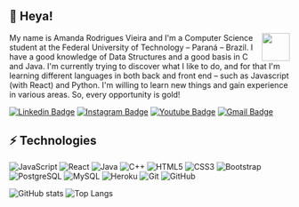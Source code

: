 ## 🌸 Heya!

<img src="https://uploaddeimagens.com.br/images/003/795/761/original/oie_rounded_corners(1).gif" width="50px" border-radius="100px" img align="right">

My name is Amanda Rodrigues Vieira and I'm a Computer Science student at the Federal University of Technology – Paraná – Brazil.
I have a good knowledge of Data Structures and a good basis in C and Java.
I'm currently trying to discover what I like to do, and for that I'm learning different languages in both back and front end – such as Javascript (with React) and Python.
I'm willing to learn new things and gain experience in various areas. So, every opportunity is gold!

[![Linkedin Badge](https://img.shields.io/badge/-Amanda%20Rodrigues-blue?style=flat-square&logo=Linkedin&logoColor=white&link=https://www.linkedin.com/in/amanda-vieira-483a7820b/)](https://www.linkedin.com/in/amanda-vieira-483a7820b/)
[![Instagram Badge](https://img.shields.io/badge/-ayo.mands-purple?style=flat-square&logo=instagram&logoColor=white&link=https://instagram.com/ayo.mands/)](https://instagram.com/ayo.mands)
[![Youtube Badge](https://img.shields.io/badge/-Amanda%20Rodrigues-darkred?style=flat-square&logo=youtube&logoColor=white&link=https://www.youtube.com/channel/UCnnrGYSJUc6TrUp2OsB9UAg)](https://www.youtube.com/channel/UCnnrGYSJUc6TrUp2OsB9UAg)
[![Gmail Badge](https://img.shields.io/badge/-amavie@alunos.utfpr.edu.br-c14438?style=flat-square&logo=Gmail&logoColor=white&link=mailto:amanda@manzoti.com)](mailto:amavie@alunos.utfpr.edu.br)

## ⚡ Technologies

![JavaScript](https://img.shields.io/badge/-JavaScript-black?style=flat-square&logo=javascript)
![React](https://img.shields.io/badge/-React-black?style=flat-square&logo=react)
![Java](https://img.shields.io/badge/-java-E34A86?style=flat-square&logo=java)
![C++](https://img.shields.io/badge/-C++-00599C?style=flat-square&logo=c)
![HTML5](https://img.shields.io/badge/-HTML5-E34F26?style=flat-square&logo=html5&logoColor=white)
![CSS3](https://img.shields.io/badge/-CSS3-1572B6?style=flat-square&logo=css3)
![Bootstrap](https://img.shields.io/badge/-Bootstrap-563D7C?style=flat-square&logo=bootstrap)
![PostgreSQL](https://img.shields.io/badge/-PostgreSQL-336791?style=flat-square&logo=postgresql)
![MySQL](https://img.shields.io/badge/-MySQL-black?style=flat-square&logo=mysql)
![Heroku](https://img.shields.io/badge/-Heroku-430098?style=flat-square&logo=heroku)
![Git](https://img.shields.io/badge/-Git-black?style=flat-square&logo=git)
![GitHub](https://img.shields.io/badge/-GitHub-181717?style=flat-square&logo=github)

![GitHub stats](https://github-readme-stats.vercel.app/api?username=Skyerv&show_icons=true&theme=cobalt&bg_color=DEG,ffdefc,fff2fe&text_color=9e5487&title_color=9e5487) 
![Top Langs](https://github-readme-stats.vercel.app/api/top-langs/?username=Skyerv&hide=TeX&layout=compact&bg_color=DEG,ffdefc,fff2fe&text_color=9e5487&title_color=9e5487)
